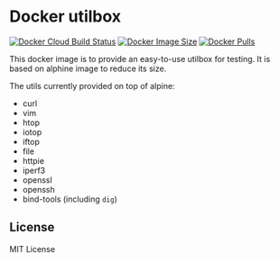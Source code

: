 # Docker utilbox

[![Docker Cloud Build Status](https://img.shields.io/docker/cloud/build/dcsunset/utilbox)](https://hub.docker.com/r/dcsunset/utilbox)
[![Docker Image Size](https://badgen.net/docker/size/dcsunset/utilbox)](https://hub.docker.com/r/dcsunset/utilbox)
[![Docker Pulls](https://img.shields.io/docker/pulls/dcsunset/utilbox)](https://hub.docker.com/r/dcsunset/utilbox)

This docker image is to provide an easy-to-use utilbox for testing.
It is based on alphine image to reduce its size.

The utils currently provided on top of alpine:

* curl
* vim
* htop
* iotop
* iftop
* file
* httpie
* iperf3
* openssl
* openssh
* bind-tools (including `dig`)


## License

MIT License
